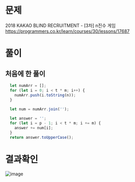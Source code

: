 <h1>문제</h1>

2018 KAKAO BLIND RECRUITMENT - [3차] n진수 게임 <br />
https://programmers.co.kr/learn/courses/30/lessons/17687

<h1>풀이</h1>
<h2>처음에 한 풀이</h2>

```jsx
  let numArr = [];
  for (let i = 0; i < t * m; i++) {
    numArr.push(i.toString(n));
  }
  
  let num = numArr.join('');

  let answer = '';
  for (let i = p - 1; i < t * m; i += m) {
    answer += num[i];
  }
  return answer.toUpperCase();
```

<h1>결과확인</h1>

![image](https://user-images.githubusercontent.com/80687334/125943963-6e31d6ec-1f86-4f11-9c27-16e70e4e2672.png)
